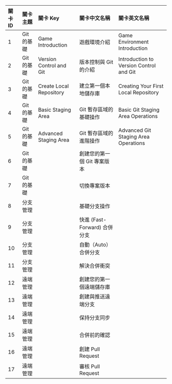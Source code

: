| 關卡 ID | 關卡主題   | 關卡 Key                | 關卡中文名稱                 | 關卡英文名稱                            |
| :------ | :--------- | :---------------------- | :--------------------------- | :-------------------------------------- |
| 1       | Git 的基礎 | Game Introduction       | 遊戲環境介紹                 | Game Environment Introduction           |
| 2       | Git 的基礎 | Version Control and Git | 版本控制與 Git 的介紹        | Introduction to Version Control and Git |
| 3       | Git 的基礎 | Create Local Repository | 建立第一個本地儲存庫         | Creating Your First Local Repository    |
| 4       | Git 的基礎 | Basic Staging Area      | Git 暫存區域的基礎操作       | Basic Git Staging Area Operations       |
| 5       | Git 的基礎 | Advanced Staging Area   | Git 暫存區域的進階操作       | Advanced Git Staging Area Operations    |
| 6       | Git 的基礎 |                         | 創建您的第一個 Git 專案版本  |                                         |
| 7       | Git 的基礎 |                         | 切換專案版本                 |                                         |
| 8       | 分支管理   |                         | 基礎分支操作                 |
| 9       | 分支管理   |                         | 快進 (Fast-Forward) 合併分支 |
| 10      | 分支管理   |                         | 自動（Auto）合併分支         |
| 11      | 分支管理   |                         | 解決合併衝突                 |
| 12      | 遠端管理   |                         | 創建您的第一個遠端儲存庫     |
| 13      | 遠端管理   |                         | 創建與推送遠端分支           |
| 14      | 遠端管理   |                         | 保持分支同步                 |
| 15      | 遠端管理   |                         | 合併前的確認                 |
| 16      | 遠端管理   |                         | 創建 Pull Request            |
| 17      | 遠端管理   |                         | 審核 Pull Request            |
